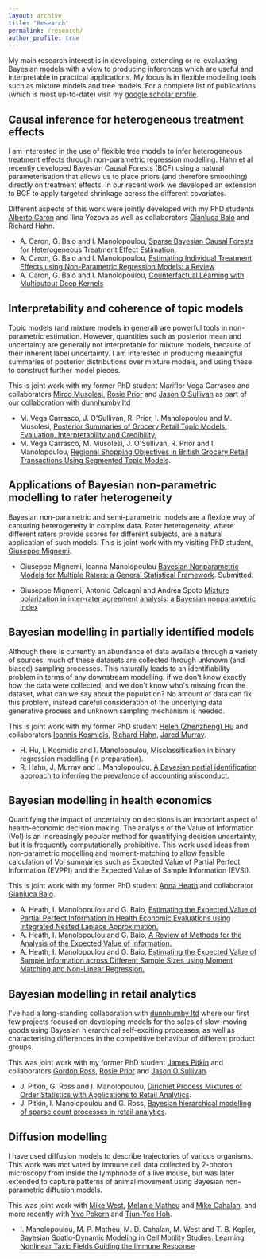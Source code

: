 ```yaml
---
layout: archive
title: "Research"
permalink: /research/
author_profile: true
---
```


My main research interest is in developing, extending or re-evaluating Bayesian models with a view to producing inferences which are useful and interpretable in practical applications. My focus is in flexible modelling tools such as mixture models and tree models. For a complete list of publications (which is most up-to-date) visit my [google scholar profile](https://scholar.google.com/citations?user=QkdqkzYAAAAJ&hl=en). 


## Causal inference for heterogeneous treatment effects

I am interested in the use of flexible tree models to infer heterogeneous treatment effects through non-parametric regression modelling. Hahn et al recently developed Bayesian Causal Forests (BCF) using a natural parameterisation that allows us to place priors (and therefore smoothing) directly on treatment effects.
In our recent work we developed an extension to BCF to apply targeted shrinkage across the different covariates. 

Different aspects of this work were jointly developed with my PhD students [Alberto Caron](https://albicaron.github.io/) and Ilina Yozova as well as collaborators [Gianluca Baio](http://www.statistica.it/gianluca/) and [Richard Hahn](https://math.asu.edu/node/2746). 

* A. Caron, G. Baio and I. Manolopoulou, [Sparse Bayesian Causal Forests for Heterogeneous Treatment Effect Estimation.](https://arxiv.org/abs/2102.06573)
* A. Caron, G. Baio and I. Manolopoulou, [Estimating Individual Treatment Effects using Non-Parametric Regression Models: a Review](https://arxiv.org/abs/2009.06472)
* A. Caron, G. Baio and I. Manolopoulou, [ Counterfactual Learning with Multioutput Deep Kernels](https://openreview.net/pdf?id=iGREAJdULX)

## Interpretability and coherence of topic models

Topic models (and mixture models in general) are powerful tools in non-parametric estimation. However, quantities such as posterior mean and uncertainty are generally not interpretable for mixture models, because of their inherent label uncertainty. I am interested in producing meaningful summaries of posterior distributions over mixture models, and using these to construct further model pieces. 

This is joint work with my former PhD student Mariflor Vega Carrasco and collaborators 
[Mirco Musolesi](https://www.mircomusolesi.org/), [Rosie Prior](https://www.linkedin.com/in/rosie-prior-96275024/) and [Jason O'Sullivan](https://www.linkedin.com/in/jason-o-sullivan/?originalSubdomain=uk) as part of our collaboration with [dunnhumby ltd](https://www.dunnhumby.com/) 

* M. Vega Carrasco, J. O'Sullivan, R. Prior, I. Manolopoulou and M. Musolesi, 
[Posterior Summaries of Grocery Retail Topic Models: Evaluation, Interpretability and Credibility.](https://academic.oup.com/jrsssc/article/71/3/562/7067601)
* M. Vega Carrasco, M. Musolesi, J. O'Sullivan, R. Prior and I. Manolopoulou, 
[Regional Shopping Objectives in British Grocery Retail Transactions Using Segmented Topic Models](https://onlinelibrary.wiley.com/doi/full/10.1002/asmb.2890). 


## Applications of Bayesian non-parametric modelling to rater heterogeneity

Bayesian non-parametric and semi-parametric models are a flexible way of capturing heterogeneity in complex data. 
Rater heterogeneity, where different raters provide scores for different subjects, are a natural application
of such models. This is joint work with my visiting PhD student, [Giuseppe Mignemi](https://scholar.google.com/citations?user=yvfdM3cAAAAJ&hl=en). 

* Giuseppe Mignemi, Ioanna Manolopoulou [Bayesian Nonparametric Models for Multiple Raters: a General Statistical Framework](https://arxiv.org/abs/2410.21498). Submitted.

* Giuseppe Mignemi, Antonio Calcagnì and Andrea Spoto 
[Mixture polarization in inter‑rater agreement analysis: a Bayesian nonparametric index](https://link.springer.com/article/10.1007/s10260-023-00741-x) 




## Bayesian modelling in partially identified models

Although there is currently an abundance of data available through a variety of sources, much of these datasets are collected through unknown (and biased) sampling processes. This naturally leads to an identifiability problem in terms of any downstream modelling: if we don't know exactly how the data were collected, and we don't know who's missing from the dataset, what can we say about the population? No amount of data can fix this problem, instead careful consideration of the underlying data generative process and unknown sampling mechanism is needed. 

This is joint work with my former PhD student [Helen (Zhenzheng) Hu](https://www.turing.ac.uk/people/doctoral-students/zhenzheng-helen-hu) and collaborators [Ioannis Kosmidis](http://www.ikosmidis.com/), [Richard Hahn](https://math.asu.edu/node/2746), [Jared Murray](https://jaredsmurray.github.io/). 

* H. Hu, I. Kosmidis and I. Manolopoulou, Misclassification in binary regression modelling (in preparation). 
* R. Hahn, J. Murray and I. Manolopoulou, [A Bayesian partial identification approach to inferring the prevalence of accounting misconduct.](https://arxiv.org/abs/1407.8430)



## Bayesian modelling in health economics

Quantifying the impact of uncertainty on decisions is an important aspect of health-economic decision making. The analysis of the Value of Information (VoI) is an increasingly popular method for quantifying decision uncertainty, but it is frequently computationally prohibitive. This work used ideas from non-parametric modelling and moment-matching to allow feasible calculation of VoI summaries such as Expected Value of Partial Perfect Information (EVPPI) and the Expected Value of Sample Information (EVSI).

This is joint work with my former PhD student [Anna Heath](https://sites.google.com/site/annaheathstats/) and collaborator [Gianluca Baio](http://www.statistica.it/gianluca/). 

* A. Heath, I. Manolopoulou and G. Baio, [Estimating the Expected Value of Partial Perfect Information in Health Economic Evaluations using Integrated Nested Laplace Approximation.](https://arxiv.org/abs/1504.05436)
* A. Heath, I. Manolopoulou and G. Baio, [A Review of Methods for the Analysis of the Expected Value of Information.](https://arxiv.org/abs/1507.02513)
* A. Heath, I. Manolopoulou and G. Baio, [Estimating the Expected Value of Sample Information across Different Sample Sizes using Moment Matching and Non-Linear Regression.](https://arxiv.org/abs/1804.09590)


## Bayesian modelling in retail analytics
I've had a long-standing collaboration with [dunnhumby ltd](https://www.dunnhumby.com/) where our first few projects focused on developing models for the sales of slow-moving goods using Bayesian hierarchical self-exciting processes, as well as characterising differences in the competitive behaviour of different product groups. 


This was joint work with my former PhD student [James Pitkin](https://www.linkedin.com/in/james-pitkin-49693a33/?originalSubdomain=uk) and collaborators [Gordon Ross](https://www.maths.ed.ac.uk/school-of-mathematics/people/a-z?person=593),  [Rosie Prior](https://www.linkedin.com/in/rosie-prior-96275024/) and [Jason O'Sullivan](https://www.linkedin.com/in/jason-o-sullivan/?originalSubdomain=uk). 


* J. Pitkin, G. Ross and I. Manolopoulou, [Dirichlet Process Mixtures of Order Statistics with Applications to Retail Analytics](https://arxiv.org/abs/1805.05671).
* J. Pitkin, I. Manolopoulou and G. Ross, [Bayesian hierarchical modelling of sparse count processes in retail analytics](https://arxiv.org/abs/1805.05657).

## Diffusion modelling 

I have used diffusion models to describe trajectories of various organisms. This work was motivated by immune cell data collected by 2-photon microscopy from inside the lymphnode of a live mouse, but was later extended to capture patterns of animal movement using Bayesian non-parametric diffusion models. 


This was joint work with [Mike West](https://www2.stat.duke.edu/~mw/), [Melanie Matheu](https://www.linkedin.com/in/melaniematheu/) and [Mike Cahalan](http://www.immunology.uci.edu/profiles/cahalan-michael.asp), and more recently  with [Yvo Pokern](https://www.ucl.ac.uk/statistics/people/yvopokern) and [Tjun-Yee Hoh](https://people.maths.bris.ac.uk/~ea19261/index.html).


* I. Manolopoulou, M. P. Matheu, M. D. Cahalan, M. West and T. B. Kepler, [Bayesian Spatio-Dynamic Modeling in Cell Motility Studies: Learning Nonlinear Taxic Fields Guiding the Immune Response](https://www.tandfonline.com/doi/full/10.1080/01621459.2012.655995)
